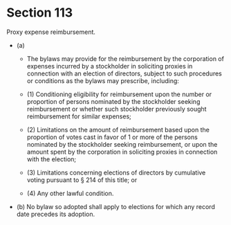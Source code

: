 # Section 113

Proxy expense reimbursement.

- (a) 

  - The bylaws may provide for the reimbursement by the corporation of expenses incurred by a stockholder in soliciting proxies in connection with an election of directors, subject to such procedures or conditions as the bylaws may prescribe, including:

  - (1) Conditioning eligibility for reimbursement upon the number or proportion of persons nominated by the stockholder seeking reimbursement or whether such stockholder previously sought reimbursement for similar expenses;

  - (2) Limitations on the amount of reimbursement based upon the proportion of votes cast in favor of 1 or more of the persons nominated by the stockholder seeking reimbursement, or upon the amount spent by the corporation in soliciting proxies in connection with the election;

  - (3) Limitations concerning elections of directors by cumulative voting pursuant to § 214 of this title; or

  - (4) Any other lawful condition.

- (b) No bylaw so adopted shall apply to elections for which any record date precedes its adoption.